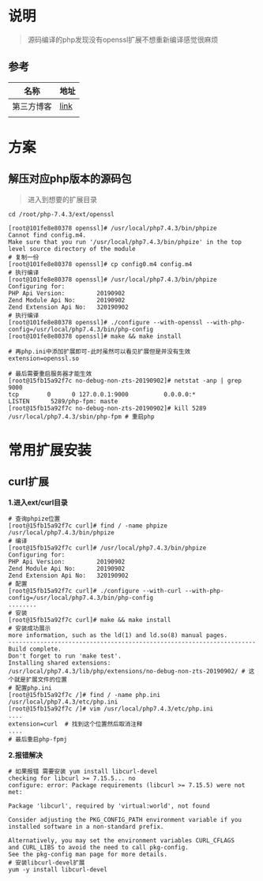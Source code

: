 # 说明

> 源码编译的php发现没有openssl扩展不想重新编译感觉很麻烦

## 参考

| 名称       | 地址                                                         |
| ---------- | ------------------------------------------------------------ |
| 第三方博客 | [link](https://blog.csdn.net/weixin_42392367/article/details/115564198) |
|            |                                                              |

# 方案

## 解压对应php版本的源码包

> 进入到想要的扩展目录

```shell
cd /root/php-7.4.3/ext/openssl

[root@101fe8e80378 openssl]# /usr/local/php7.4.3/bin/phpize
Cannot find config.m4. 
Make sure that you run '/usr/local/php7.4.3/bin/phpize' in the top level source directory of the module
# 复制一份
[root@101fe8e80378 openssl]# cp config0.m4 config.m4
# 执行编译
[root@101fe8e80378 openssl]# /usr/local/php7.4.3/bin/phpize
Configuring for:
PHP Api Version:         20190902
Zend Module Api No:      20190902
Zend Extension Api No:   320190902
# 执行编译
[root@101fe8e80378 openssl]# ./configure --with-openssl --with-php-config=/usr/local/php7.4.3/bin/php-config 
[root@101fe8e80378 openssl]# make && make install

# 再php.ini中添加扩展即可-此时虽然可以看见扩展但是并没有生效
extension=openssl.so

# 最后需要重启服务器才能生效
[root@15fb15a92f7c no-debug-non-zts-20190902]# netstat -anp | grep 9000
tcp        0      0 127.0.0.1:9000          0.0.0.0:*               LISTEN      5289/php-fpm: maste
[root@15fb15a92f7c no-debug-non-zts-20190902]# kill 5289
/usr/local/php7.4.3/sbin/php-fpm # 重启php

```

# 常用扩展安装

 ## curl扩展

**1.进入ext/curl目录**

```shell
# 查询phpize位置
[root@15fb15a92f7c curl]# find / -name phpize
/usr/local/php7.4.3/bin/phpize
# 编译
[root@15fb15a92f7c curl]# /usr/local/php7.4.3/bin/phpize
Configuring for:
PHP Api Version:         20190902
Zend Module Api No:      20190902
Zend Extension Api No:   320190902
# 配置
[root@15fb15a92f7c curl]# ./configure --with-curl --with-php-config=/usr/local/php7.4.3/bin/php-config 
........
# 安装
[root@15fb15a92f7c curl]# make && make install 
# 安装成功展示
more information, such as the ld(1) and ld.so(8) manual pages.
----------------------------------------------------------------------
Build complete.
Don't forget to run 'make test'.
Installing shared extensions:     /usr/local/php7.4.3/lib/php/extensions/no-debug-non-zts-20190902/ # 这个就是扩展文件的位置
# 配置php.ini  
[root@15fb15a92f7c /]# find / -name php.ini
/usr/local/php7.4.3/etc/php.ini
[root@15fb15a92f7c /]# vim /usr/local/php7.4.3/etc/php.ini
....
extension=curl  # 找到这个位置然后取消注释
....
# 最后重启php-fpmj
```

**2.报错解决**

```shell
# 如果报错 需要安装 yum install libcurl-devel 
checking for libcurl >= 7.15.5... no
configure: error: Package requirements (libcurl >= 7.15.5) were not met:

Package 'libcurl', required by 'virtual:world', not found

Consider adjusting the PKG_CONFIG_PATH environment variable if you
installed software in a non-standard prefix.

Alternatively, you may set the environment variables CURL_CFLAGS
and CURL_LIBS to avoid the need to call pkg-config.
See the pkg-config man page for more details.
# 安装libcurl-devel扩展
yum -y install libcurl-devel 
```

